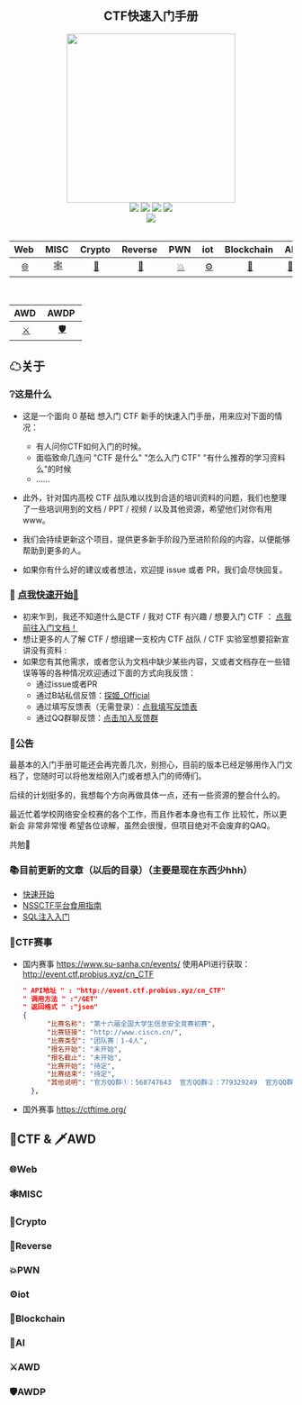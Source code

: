 <div align="center">
     <h2>CTF快速入门手册 </h2>
     <div align="center">
    <img src="https://nssctf.wdf.ink//img/WDTJ/202304271553451.png" width="300px">
    </div> 
    <a href="https://probius.notion.site/CTF-755ace0f99cd488d86febf12cf2c2e5e"> <img src="https://badgen.net/badge/Notion/%E5%9C%A8%E7%BA%BF%E9%98%85%E8%AF%BB?icon=chrome&color=black"></a>
    <a href="https://github.com/ProbiusOfficial/CTF-QuickStart"> <img src="https://badgen.net/github/stars/ProbiusOfficial/CTF-QuickStart?icon=github&color=black"></a>
    <a href="https://github.com/ProbiusOfficial/CTF-QuickStart"> <img src="https://badgen.net/github/forks/ProbiusOfficial/CTF-QuickStart?icon=github&color=black"></a>
    <a href="https://github.com/ProbiusOfficial/CTF-QuickStart/blob/main/LICENSE"> <img src="https://badgen.net/badge/license/GPLv3/"></a>
    <br>
     <a href="http://qm.qq.com/cgi-bin/qm/qr?_wv=1027&k=wJ35e-T-qSlU7Y3Cs-PAasrAvZfRSc9k&authKey=WNEQbZUpolxgfKjUHHoUIoTBvSnvk2jZtcyWlhaDcUZ6ZYGgvywqi1ah5D7UwUrg&noverify=0&group_code=590430891"> <img src="https://img.shields.io/badge/QQ%20Group-590430891-black"></a>
    <br>
    </div>




<div align="center">
<br>

|Web&nbsp;|MISC&nbsp;|Crypto&nbsp;|Reverse&nbsp;|PWN&nbsp;|iot&nbsp;|Blockchain&nbsp;|AI&nbsp;|
| :--: | :--: | :--: | :--: | :--: | :--: | :--: | :--: |
| [🌐]() | [🕸]() | [🔑]() | [💫]() | [💥]() | [⚙]() | [🔐]() | [🤖]() |

<br>

|AWD&nbsp;|AWDP&nbsp;|
| :--: | :--: |
| [⚔]() | [🛡]() |

</div>


## ☁关于

 ### ❔这是什么

- 这是一个面向 0 基础 想入门 CTF 新手的快速入门手册，用来应对下面的情况：
  - 有人问你CTF如何入门的时候。
  - 面临致命几连问 "CTF 是什么"  "怎么入门 CTF"  "有什么推荐的学习资料么"的时候
  - ......

- 此外，针对国内高校 CTF 战队难以找到合适的培训资料的问题，我们也整理了一些培训用到的文档 / PPT / 视频 / 以及其他资源，希望他们对你有用 www。
- 我们会持续更新这个项目，提供更多新手阶段乃至进阶阶段的内容，以便能够帮助到更多的人。
- 如果你有什么好的建议或者想法，欢迎提 issue 或者 PR，我们会尽快回复。

### 🚀 [点我快速开始🎯](QuickStart.md)

- 初来乍到，我还不知道什么是CTF / 我对 CTF 有兴趣 / 想要入门 CTF ： [点我前往入门文档！](QuickStart.md) 
- 想让更多的人了解 CTF / 想组建一支校内 CTF 战队 / CTF 实验室想要招新宣讲没有资料 :
- 如果您有其他需求，或者您认为文档中缺少某些内容，又或者文档存在一些错误等等的各种情况欢迎通过下面的方式向我反馈：
  - 通过issue或者PR
  - 通过B站私信反馈：[探姬_Official](https://space.bilibili.com/27109929)  
  - 通过填写反馈表（无需登录）：[点我填写反馈表](https://f.kdocs.cn/g/CwnhSjjK/)  
  - 通过QQ群聊反馈：[点击加入反馈群](http://qm.qq.com/cgi-bin/qm/qr?_wv=1027&k=wJ35e-T-qSlU7Y3Cs-PAasrAvZfRSc9k&authKey=WNEQbZUpolxgfKjUHHoUIoTBvSnvk2jZtcyWlhaDcUZ6ZYGgvywqi1ah5D7UwUrg&noverify=0&group_code=590430891)    
  


 ### 🔔公告
最基本的入门手册可能还会再完善几次，别担心，目前的版本已经足够用作入门文档了，您随时可以将他发给刚入门或者想入门的师傅们。  

后续的计划挺多的，我想每个方向再做具体一点，还有一些资源的整合什么的。  

最近忙着学校网络安全校赛的各个工作，而且作者本身也有工作 比较忙，所以更新会 非常非常慢 希望各位谅解，虽然会很慢，但项目绝对不会废弃的QAQ。  

共勉💖

### 📚目前更新的文章（以后的目录）（主要是现在东西少hhh）
- [快速开始](QuickStart.md)
- [NSSCTF平台食用指南](NSSCTF平台食用指南.md)
- [SQL注入入门](SQL注入入门.md)

### 📅CTF赛事
- 国内赛事 https://www.su-sanha.cn/events/
  使用API进行获取：http://event.ctf.probius.xyz/cn_CTF
  ```json
  " API地址 " : "http://event.ctf.probius.xyz/cn_CTF"
  " 调用方法 " :"/GET"
  " 返回格式 " :"json"
  {
        "比赛名称": "第十六届全国大学生信息安全竞赛初赛",
        "比赛链接": "http://www.ciscn.cn/",
        "比赛类型": "团队赛｜1-4人",
        "报名开始": "未开始",
        "报名截止": "未开始",
        "比赛开始": "待定",
        "比赛结束": "待定",
        "其他说明": "官方QQ群①：568747643  ﻿官方QQ群②：779329249  ﻿官方QQ群③：780247795  ﻿官方QQ群④：797605821"
    },
  ```
- 国外赛事 https://ctftime.org/

## 🏴CTF & 🗡AWD

### :globe_with_meridians:Web

### 🕸MISC

### :key:Crypto

### :dizzy:Reverse

### 💥PWN

### ⚙iot

### 🔐Blockchain  

### 🤖AI

### ⚔AWD 

### 🛡AWDP
